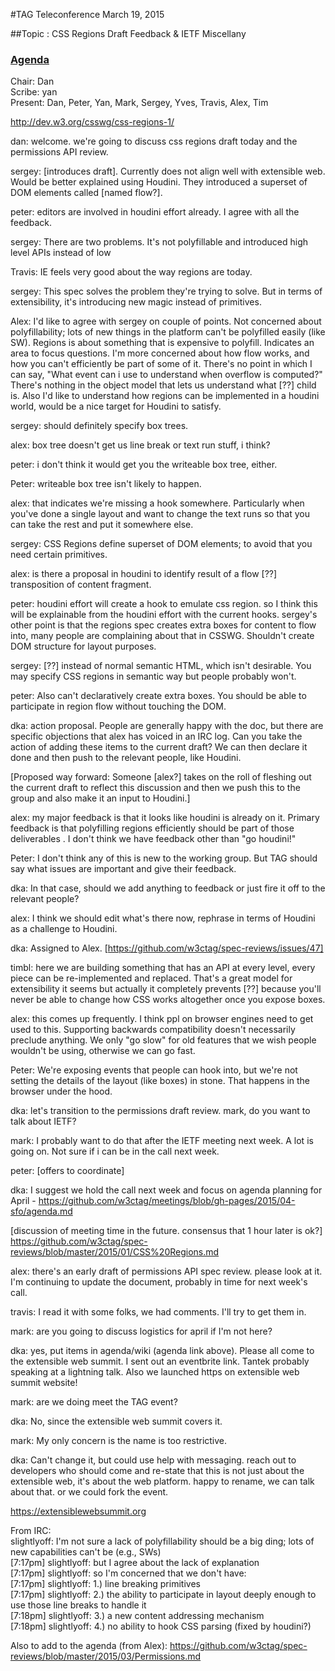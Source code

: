 #TAG Teleconference March 19, 2015

##Topic : CSS Regions Draft Feedback & IETF Miscellany

### [Agenda](https://github.com/w3ctag/meetings/blob/gh-pages/2015/telcons/03-19-cssregions.md)

Chair: Dan  
Scribe: yan  
Present: Dan, Peter, Yan, Mark, Sergey, Yves, Travis, Alex, Tim  

http://dev.w3.org/csswg/css-regions-1/

dan: welcome. we're going to discuss css regions draft today and the permissions API review.

sergey: [introduces draft]. Currently does not align well with extensible web. Would be better explained using Houdini. They introduced a superset of DOM elements called [named flow?].

peter: editors are involved in houdini effort already. I agree with all the feedback.

sergey: There are two problems. It's not polyfillable and introduced high level APIs instead of low 

Travis: IE feels very good about the way regions are today.

sergey: This spec solves the problem they're trying to solve. But in terms of extensibility, it's introducing new magic instead of primitives.

Alex: I'd like to agree with sergey on couple of points. Not concerned about polyfillability; lots of new things in the platform can't be polyfilled easily (like SW). Regions is about something that is expensive to polyfill. Indicates an area to focus questions. I'm more concerned about how flow works, and how you can't efficiently be part of some of it. There's no point in which I can say, "What event can i use to understand when overflow is computed?" There's nothing in the object model that lets us understand what [??] child is. Also I'd like to understand how regions can be implemented in a houdini world, would be a nice target for Houdini to satisfy.

sergey: should definitely specify box trees.

alex: box tree doesn't get us line break or text run stuff, i think?

peter: i don't think it would get you the writeable box tree, either.

Peter: writeable box tree isn't likely to happen.

alex: that indicates we're missing a hook somewhere. Particularly when you've done a single layout and want to change the text runs so that you can take the rest and put it somewhere else.

sergey: CSS Regions define superset of DOM elements; to avoid that you need certain primitives.

alex: is there a proposal in houdini to identify result of a flow [??] transposition of content fragment.

peter: houdini effort will create a hook to emulate css region. so I think this will be explainable from the houdini effort with the current hooks. sergey's other point is that the regions spec creates extra boxes for content to flow into, many people are complaining about that in CSSWG. Shouldn't create DOM structure for layout purposes.

sergey: [??] instead of normal semantic HTML, which isn't desirable. You may specify CSS regions in semantic way but people probably won't.

peter: Also can't declaratively create extra boxes. You should be able to participate in region flow without touching the DOM.

dka: action proposal. People are generally happy with the doc, but there are specific objections that alex has voiced in an IRC log. Can you take the action of adding these items to the current draft? We can then declare it done and then push to the relevant people, like Houdini.

[Proposed way forward: Someone [alex?] takes on the roll of fleshing out the current draft to reflect this discussion and then we push this to the group and also make it an input to Houdini.]

alex: my major feedback is that it looks like houdini is already on it. Primary feedback is that polyfilling regions efficiently should be part of those deliverables . I don't think we have feedback other than "go houdini!"

Peter: I don't think any of this is new to the working group. But TAG should say what issues are important and give their feedback.

dka: In that case, should we add anything to feedback or just fire it off to the relevant people?

alex: I think we should edit what's there now, rephrase in terms of Houdini as a challenge to Houdini.

dka: Assigned to Alex. [https://github.com/w3ctag/spec-reviews/issues/47]

timbl: here we are building something that has an API at every level, every piece can be re-implemented and replaced. That's a great model for extensibility it seems but actually it completely prevents [??] because you'll never be able to change how CSS works altogether once you expose boxes.

alex: this comes up frequently. I think ppl on browser engines need to get used to this. Supporting backwards compatibility doesn't necessarily preclude anything. We only "go slow" for old features that we wish people wouldn't be using, otherwise we can go fast.

Peter: We're exposing events that people can hook into, but we're not setting the details of the layout (like boxes) in stone. That happens in the browser under the hood.

dka: let's transition to the permissions draft review. mark, do you want to talk about IETF?

mark: I probably want to do that after the IETF meeting next week. A lot is going on. Not sure if i can be in the call next week.

peter: [offers to coordinate]

dka: I suggest we hold the call next week and focus on agenda planning for April - https://github.com/w3ctag/meetings/blob/gh-pages/2015/04-sfo/agenda.md   

[discussion of meeting time in the future. consensus that 1 hour later is ok?]
https://github.com/w3ctag/spec-reviews/blob/master/2015/01/CSS%20Regions.md

alex: there's an early draft of permissions API spec review. please look at it. I'm continuing to update the document, probably in time for next week's call.

travis: I read it with some folks, we had comments. I'll try to get them in.

mark: are you going to discuss logistics for april if I'm not here?

dka: yes, put items in agenda/wiki (agenda link above). Please all come to the extensible web summit. I sent out an eventbrite link. Tantek probably speaking at a lightning talk. Also we launched https on extensible web summit website!

mark: are we doing meet the TAG event?

dka: No, since the extensible web summit covers it.

mark: My only concern is the name is too restrictive.  

dka: Can't change it, but could use help with messaging. reach out to developers who should come and re-state that this is not just about the extensible web, it's about the web platform. happy to rename, we can talk about that. or we could fork the event.  

https://extensiblewebsummit.org  

From IRC:  
slightlyoff: I'm not sure a lack of polyfillability should be a big ding; lots of new capabilities can't be (e.g., SWs)  
[7:17pm] slightlyoff: but I agree about the lack of explanation  
[7:17pm] slightlyoff: so I'm concerned that we don't have:  
[7:17pm] slightlyoff: 1.) line breaking primitives  
[7:17pm] slightlyoff: 2.) the ability to participate in layout deeply enough to use those line breaks to handle it  
[7:18pm] slightlyoff: 3.) a new content addressing mechanism  
[7:18pm] slightlyoff: 4.) no ability to hook CSS parsing (fixed by houdini?)  

Also to add to the agenda (from Alex): https://github.com/w3ctag/spec-reviews/blob/master/2015/03/Permissions.md
